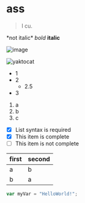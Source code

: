 # ass
> I cu.

\*not italic* *bold* **italic**

![image](https://learn.microsoft.com/en-us/training/azure-devops/shared/media/mara.png)

![yaktocat](https://octodex.github.com/images/yaktocat.png)

- 1
- 2
  - 2.5
- 3
1. a
1. b
1. c

- [x] List syntax is required
- [x] This item is complete
- [ ] This item is not complete

first|second
-|-
a|b
b|a

``` javascript
var myVar = "HelloWorld!";
```
